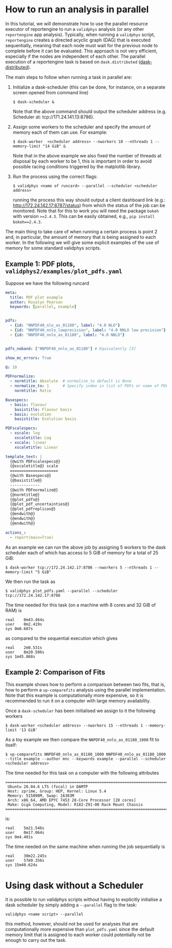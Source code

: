 # How to run an analysis in parallel


In this tutorial, we will demonstrate how to use the parallel resource executor of reportengine to run a `validphys` analysis (or any other `reportengine` app analysis). Typically, when running a `validphys` script, `reportengine` creates a directed acyclic graph (DAG) that is executed sequentially, meaning that each node must wait for the previous node to complete before it can be evaluated. This approach is not very efficient, especially if the nodes are independent of each other. 
The parallel execution of a reportengine task is based on `dask.distributed` ([dask-distributed](https://distributed.dask.org/en/stable/)).

The main steps to follow when running a task in parallel are:

1. Initialize a dask-scheduler (this can be done, for instance, on a separate screen opened from command line)

	```$ dask-scheduler &```

    Note that the above command should output the scheduler address (e.g. Scheduler at:  tcp://171.24.141.13:8786).

2. Assign some workers to the scheduler and specify the amount of memory each of them can use. For example:
	
	```$ dask-worker  <scheduler address> --nworkers 10 --nthreads 1 --memory-limit "14 GiB" &```

    Note that in the above example we also fixed the number of threads at disposal by each worker to be 1, this is important in order to avoid possible racing conditions triggered by the matplotlib library.

3. Run the process using the correct flags:

    ```$ validphys <name of runcard> --parallel --scheduler <scheduler address>```
    
    running the process this way should output a client dashboard link (e.g.: http://172.24.142.17:8787/status) from which the status of the job can be monitored. Note that for this to work you will need the package `bokeh` with version `>=2.4.3`. This can be easily obtained, e.g.,
    ```pip install bokeh==2.4.3```.

The main thing to take care of when running a certain process is point 2 and, in particular, the amount of memory that is being assigned to each worker. In the following we will give some explicit examples of the use of memory for some standard validphys scripts.



Example 1: PDF plots, `validphys2/examples/plot_pdfs.yaml`
----------------------------------------------------------

Suppose we have the following runcard

```yaml
meta:
  title: PDF plot example
  author: Rosalyn Pearson
  keywords: [parallel, example]


pdfs:
  - {id: "NNPDF40_nlo_as_01180", label: "4.0 NLO"}
  - {id: "NNPDF40_nnlo_lowprecision", label: "4.0 NNLO low precision"}
  - {id: "NNPDF40_nnlo_as_01180", label: "4.0 NNLO"}


pdfs_noband: ["NNPDF40_nnlo_as_01180"] # Equivalently [3]

show_mc_errors: True

Q: 10 

PDFnormalize:
  - normtitle: Absolute  # normalize_to default is None
  - normalize_to: 1      # Specify index in list of PDFs or name of PDF
    normtitle: Ratio

Basespecs:
  - basis: flavour
    basistitle: Flavour basis
  - basis: evolution
    basistitle: Evolution basis

PDFscalespecs:
  - xscale: log
    xscaletitle: Log
  - xscale: linear
    xscaletitle: Linear

template_text: |
  {@with PDFscalespecs@}
  {@xscaletitle@} scale
  =====================
  {@with Basespecs@}
  {@basistitle@}
  -------------
  {@with PDFnormalize@}
  {@normtitle@}
  {@plot_pdfs@}
  {@plot_pdf_uncertainties@}
  {@plot_pdfreplicas@}          
  {@endwith@}
  {@endwith@}
  {@endwith@}

actions_:
  - report(main=True)

```

As an example we can run the above job by assigning 5 workers to the dask scheduler each of which has access to 5 GiB of memory for a total of 25 GiB:

```$ dask-worker tcp://172.24.142.17:8786 --nworkers 5 --nthreads 1 --memory-limit "5 GiB"```

We then run the task as

`$ validphys plot_pdfs.yaml --parallel --scheduler tcp://172.24.142.17:8786`

The time needed for this task (on a machine with 8 cores and 32 GiB of RAM) is 

```console
real	0m43.464s
user	0m2.419s
sys	0m0.607s
```

as compared to the sequential execution which gives 

```console
real	2m0.531s
user	8m20.506s
sys	1m45.868s
```




Example 2: Comparison of Fits
-----------------------------

This example shows how to perform a comparison between two fits, that is, how to perform a `vp-comparefits` analysis using the parallel implementation.
Note that this example is computationally more expensive, so it is recommended to run it on a computer with large memory availability.

Once a `dask-scheduler` has been initialised we assign to it the following workers

```$ dask-worker <scheduler address> --nworkers 15 --nthreads 1 --memory-limit '13 GiB'```

As a toy example we then compare the `NNPDF40_nnlo_as_01180_1000` fit to itself:

```$ vp-comparefits NNPDF40_nnlo_as_01180_1000 NNPDF40_nnlo_as_01180_1000 --title example --author mnc --keywords example --parallel --scheduler <scheduler address> ```

The time needed for this task on a computer with the following attributes

```console
=========================================================================
 Ubuntu 20.04.6 LTS (focal) in DAMTP
 Host: zprime, Group: HEP, Kernel: Linux 5.4
 Memory: 515890M, Swap: 16383M
 Arch: x86_64, AMD EPYC 7453 28-Core Processor [28 cores]
 Make: Giga Computing, Model: R182-Z91-00 Rack Mount Chassis
=========================================================================
```

is:

```console
real	5m21.546s
user	0m17.064s
sys	0m4.401s
```

The time needed on the same machine when running the job sequentially is

```console
real	30m22.245s
user	57m9.356s
sys	15m40.624s
```

Using dask without a Scheduler
==============================

It is possible to run validphys scripts without having to explicitly initialise a dask scheduler by simply adding a `--parallel` flag to the task:

```validphys <name script> --parallel```

this method, however, should not be used for analyses that are computationally more expensive than `plot_pdfs.yaml` since the default memory limit that is assigned to each worker could potentially not be enough to carry out the task.


